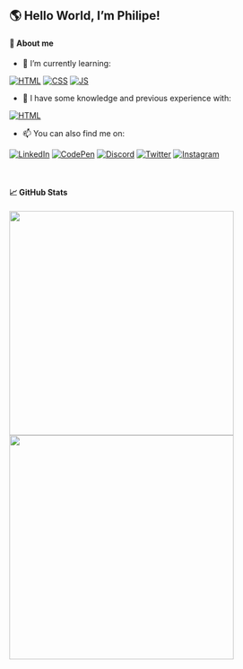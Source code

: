 ## 🌎 Hello World, I’m Philipe!

#### 📌 About me

- 🌱 I’m currently learning:

[![HTML](https://img.shields.io/badge/HTML5-E34F26?style=flat&logo=html5&logoColor=white)](#) [![CSS](https://img.shields.io/badge/CSS3-1572B6?style=flat&logo=css3&logoColor=white)](#) [![JS](https://img.shields.io/badge/JavaScript-323330?style=flat&logo=javascript&logoColor=F7DF1E)](#)

- 📝 I have some knowledge and previous experience with:

[![HTML](https://img.shields.io/badge/MySQL-005C84?style=flat&logo=mysql&logoColor=white)](#)

- 📫 You can also find me on:

[![LinkedIn](https://img.shields.io/badge/LinkedIn-0077B5?style=flat&logo=linkedin&logoColor=white)](https://linkedin.com/phislipe)
[![CodePen](https://img.shields.io/badge/CodePen-303030?style=flat&logo=codepen&logoColor=white)](https://codepen.io/phislipe)
[![Discord](https://img.shields.io/badge/Discord-7289DA?style=flat&logo=discord&logoColor=white)](https://discordapp.com/users/330876903928102912)
[![Twitter](https://img.shields.io/badge/Twitter-1DA1F2?style=flat&logo=twitter&logoColor=white)](https://twitter.com/phislipe)
[![Instagram](https://img.shields.io/badge/Instagram-E4405F?style=flat&logo=instagram&logoColor=white)](https://instagram.com/phislipe)

<br>

#### 📈 GitHub Stats

<a href="https://github.com/anuraghazra/github-readme-stats">
  <img width="400em" src="https://github-readme-stats.vercel.app/api?username=phislipe&show_icons=true&theme=codeSTACKr&include_all_commits=true&count_private=true"/>
<br>
  <img width="400em" src="https://github-readme-stats.vercel.app/api/top-langs/?username=phislipe&layout=compact&langs_count=7&theme=codeSTACKr"/>
</a>

